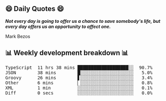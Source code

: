 ## 😄 Daily Quotes 😄

_**Not every day is going to offer us a chance to save somebody's life, but every day offers us an opportunity to affect one.**_

Mark Bezos



## 📊 Weekly development breakdown 📊

<pre>TypeScript  11 hrs 38 mins ███████████████████░░  90.7%
JSON        38 mins        █░░░░░░░░░░░░░░░░░░░░   5.0%
Groovy      26 mins        ▋░░░░░░░░░░░░░░░░░░░░   3.4%
Other       6 mins         ▏░░░░░░░░░░░░░░░░░░░░   0.8%
XML         1 min          ░░░░░░░░░░░░░░░░░░░░░   0.1%
Diff        0 secs         ░░░░░░░░░░░░░░░░░░░░░   0.0%</pre>